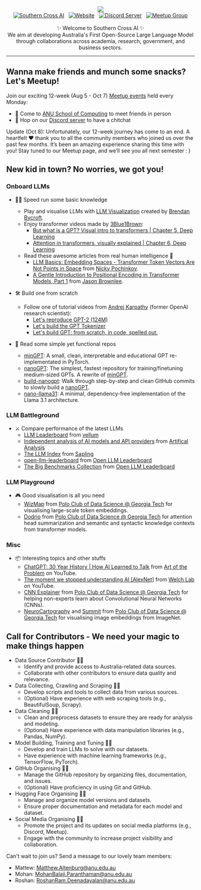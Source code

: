 <!-- title pic -->
<div align="center">
  <img src="https://github.com/southern-cross-ai/.github/blob/main/profile/pics/title_pic.png">
</div>
<!-- title pic -->

<!-- badges -->
<div align="center">
  <a href="https://southerncross.ai" alt="Southern Cross AI"> 
    <img alt="Southern Cross AI" src="https://img.shields.io/website?url=https%3A%2F%2Fsoutherncross.ai&up_message=Website&up_color=gray&style=flat&label=%E2%9C%B8%20Southern%20Cross%20AI&labelColor=purple&link=https%3A%2F%2Fsoutherncross.ai&color=gray"/></a>
  &nbsp;
  <a href="https://huggingface.co/SouthernCrossAI" alt="Hugging Face">
   <img alt="Website" src="https://img.shields.io/website?url=https%3A%2F%2Fhuggingface.co%2FSouthernCrossAI&up_message=Dataset&up_color=gray&style=flat&logo=huggingface&logoColor=white&label=Hugging%20Face&labelColor=yellow&color=gray"/></a>
  &nbsp;
  <a href="https://discord.gg/nvVkJShz6K" alt="Discord Server">
   <img alt="Discord Server" src="https://img.shields.io/discord/1211168857746833408?style=flat&logo=Discord&logoColor=white&label=Discord%20Server&labelColor=blue&color=gray"/></a> 
  &nbsp;
  <a href="https://www.meetup.com/nlp-aiwizardsofoz/" alt="Meetup Group">
   <img alt="Meetup Group" src="https://img.shields.io/website?url=https%3A%2F%2Fwww.meetup.com%2Fnlpaiwizardsofoz%2F&up_message=Event&up_color=gray&style=flat&logo=meetup&label=Meetup%20Group&labelColor=red&color=gray"/></a>
</div>
<!-- badges -->

<br>

<!-- bio -->
<div align="center">
  ✨ Welcome to Southern Cross AI ✨ <br>
  We aim at developing Australia's First Open-Source Large Language Model <br>
  through collaborations across academia, research, government, and business sectors.
</div>
<!-- bio -->

------

## Wanna make friends and munch some snacks? Let's Meetup!

Join our exciting 12-week (Aug 5 - Oct 7) [Meetup events](https://www.meetup.com/nlp-aiwizardsofoz/) held every Monday:
- 🏫 Come to [ANU School of Computing](https://comp.anu.edu.au) to meet friends in person
- 👾 Hop on our [Discord server](https://discord.com/invite/nvVkJShz6K) to have a chitchat

Update (Oct 8): Unfortunately, our 12-week journey has come to an end. A heartfelt ❤️ thank you to all the community members who joined us over the past few months. It’s been an amazing experience sharing this time with you! Stay tuned to our Meetup page, and we’ll see you all next semester : )


## New kid in town? No worries, we got you!

### Onboard LLMs
- 🏃‍♀️ Speed run some basic knowledge
  - Play and visualise LLMs with [LLM Visualization](https://bbycroft.net/llm) created by [Brendan Bycroft](https://bbycroft.net).
  - Enjoy transformer videos made by [3Blue1Brown](https://www.youtube.com/@3blue1brown):
    - [But what is a GPT? Visual intro to transformers | Chapter 5, Deep Learning](https://youtu.be/wjZofJX0v4M?si=po4M6fKWN9FfGRiP)
    - [Attention in transformers, visually explained | Chapter 6, Deep Learning](https://youtu.be/eMlx5fFNoYc?si=K7l4Ur39Shrpjc0u)
  - Read these awesome articles from real human intelligence 📜
    - [LLM Basics: Embedding Spaces - Transformer Token Vectors Are Not Points in Space](https://www.lesswrong.com/posts/pHPmMGEMYefk9jLeh/llm-basics-embedding-spaces-transformer-token-vectors-are) from [Nicky Pochinkov](https://nicky.pro/).
    - [A Gentle Introduction to Positional Encoding in Transformer Models, Part 1](https://machinelearningmastery.com/a-gentle-introduction-to-positional-encoding-in-transformer-models-part-1/) from [Jason Brownlee](https://machinelearningmastery.com/about/).
   
- 🛠️ Build one from scratch
  - Follow one of tutorial videos from [Andrej Karpathy](https://karpathy.ai) (former OpenAI research scientist):
    - [Let's reproduce GPT-2 (124M)](https://youtu.be/l8pRSuU81PU?si=kG4f73h7uLp9_qnf)
    - [Let's build the GPT Tokenizer](https://youtu.be/zduSFxRajkE?si=NiH9GXkjqrlsFYSw)
    - [Let's build GPT: from scratch, in code, spelled out.](https://youtu.be/kCc8FmEb1nY?si=6TLrOibEbIY9iorF)

- 📜 Read some simple yet functional repos
  - [minGPT](https://github.com/karpathy/minGPT): A small, clean, interpretable and educational GPT re-implementated in PyTorch.
  - [nanoGPT](https://github.com/karpathy/nanoGPT): The simplest, fastest repository for training/finetuning medium-sized GPTs. A rewrite of [minGPT](https://github.com/karpathy/minGPT).
  - [build-nanogpt](https://github.com/karpathy/build-nanogpt): Walk through step-by-step and clean GitHub commits to slowly build a [nanoGPT](https://github.com/karpathy/nanoGPT).
  - [nano-llama31](https://github.com/karpathy/nano-llama31): A minimal, dependency-free implementation of the Llama 3.1 architecture.

### LLM Battleground
- ⚔️ Compare performance of the latest LLMs
  - [LLM Leaderboard](https://www.vellum.ai/llm-leaderboard) from [vellum](https://www.vellum.ai)
  - [Independent analysis of AI models and API providers](https://artificialanalysis.ai) from [Artifical Analysis](https://artificialanalysis.ai) 
  - [The LLM Index](https://sapling.ai/llm/index) from [Sapling](https://sapling.ai)
  - [open-llm-leaderboard](https://huggingface.co/spaces/open-llm-leaderboard/open_llm_leaderboard) from [Open LLM Leaderboard](https://huggingface.co/open-llm-leaderboard)
  - [The Big Benchmarks Collection](https://huggingface.co/collections/open-llm-leaderboard/the-big-benchmarks-collection-64faca6335a7fc7d4ffe974a) from [Open LLM Leaderboard](https://huggingface.co/open-llm-leaderboard)

### LLM Playground
- 🎮 Good visualisation is all you need
  - [WizMap](https://poloclub.github.io/wizmap/) from [Polo Club of Data Science @ Georgia Tech](https://poloclub.github.io/) for visualising large-scale token embeddings.
  - [Dodrio](https://poloclub.github.io/dodrio/) from [Polo Club of Data Science @ Georgia Tech](https://poloclub.github.io/) for attention head summarization and semantic and syntactic knowledge contexts from transformer models.

### Misc
- 📦 Interesting topics and other stuffs
  - [ChatGPT: 30 Year History | How AI Learned to Talk](https://youtu.be/OFS90-FX6pg?si=5yf0OhqKnRaeO2js) from [Art of the Problem](https://www.youtube.com/@ArtOfTheProblem) on YouTube.
  - [The moment we stopped understanding AI [AlexNet]](https://youtu.be/UZDiGooFs54?si=g3HnvENUDFNW47NE) from [Welch Lab](https://www.youtube.com/@WelchLabsVideo) on YouTube.
  - [CNN Explainer](https://poloclub.github.io/cnn-explainer/) from [Polo Club of Data Science @ Georgia Tech](https://poloclub.github.io/) for helping non-experts learn about Convolutional Neural Networks (CNNs).
  - [NeuroCartography](https://poloclub.github.io/neuro-cartography/) and [Summit](https://fredhohman.com/summit/) from [Polo Club of Data Science @ Georgia Tech](https://poloclub.github.io/) for visualising image embeddings from ImageNet.

## Call for Contributors - We need your magic to make things happen

- Data Source Contributor 🕵️‍♀️
  - Identify and provide access to Australia-related data sources.
  - Collaborate with other contributors to ensure data quality and relevance.
- Data Collecting, Crawling and Scraping 👩‍🌾
  - Develop scripts and tools to collect data from various sources.
  - (Optional) Have experience with web scraping tools (e.g., BeautifulSoup, Scrapy).
- Data Cleaning 👩‍⚕️
  - Clean and preprocess datasets to ensure they are ready for analysis and modeling.
  - (Optional) Have experience with data manipulation libraries (e.g., Pandas, NumPy).
- Model Building, Training and Tuning 👩‍💻
  - Develop and train LLMs to solve with our datasets.
  - Have experience with machine learning frameworks (e.g., TensorFlow, PyTorch).
- GitHub Organising 👩‍🔧
  -	Manage the GitHub repository by organizing files, documentation, and issues.
  -	(Optional) Have proficiency in using Git and GitHub.
- Hugging Face Organising 👩‍🏭
  -	Manage and organize model versions and datasets.
  -	Ensure proper documentation and metadata for each model and dataset.
- Social Media Organising 👩‍💼
  -	Promote the project and its updates on social media platforms (e.g., Discord, Meetup).
  -	Engage with the community to increase project visibility and collaboration.

Can't wait to join us? Send a message to our lovely team members:
- Mattew: Matthew.Altenburg@anu.edu.au
- Mohan: MohanBalaji.Paranthaman@anu.edu.au
- Roshan: RoshanRam.Deenadayalan@anu.edu.au

<!--

**Here are some suggestions for the main project page** 👋

🌈 Contribution guidelines - how can the community get involved?
👩‍💻 Useful resources - where can the community find your docs? Is there anything else the community should know?
🧙 Remember, you can do mighty things with the power of [Markdown](https://docs.github.com/github/writing-on-github/getting-started-with-writing-and-formatting-on-github/basic-writing-and-formatting-syntax)

Welcome to the Southern Cross AI project's repository, aimed at developing Australia's pioneering and sovereign open-source LLM through collaborative efforts across academia, research, government, and business sectors.This repository hosts the website for documenting and facilitating the collaborative development of Australia's first LLM, serving as a central hub for information, updates, and community engagement.

## Getting Involved

**Development:** Enhance the site's functionality and user experience.

**Content:** Write documentation, tutorials, and blog posts about the project's progress.

**Feedback:** Offer suggestions and feedback on the website to ensure it effectively serves the project's needs and the community's expectations.

## How to Contribute and Submit a Pull Request

Follow these steps to contribute to the project and submit your changes through a pull request.

## Public Preview Branch URL

https://website-jxwq8hwf0-southern-cross-ai.vercel.app/

### Step 1: Set Up for Development

1. **Fork and Clone the Repository**: Clone the project to your local machine to get started.
   ```
   git clone https://github.com/Southern-Cross-AI/WebSite.git
   ```
2. **Install Dependencies**: Navigate to the project directory and install its dependencies.

   ```
   npm install
   ```

   Alternatively, use `yarn` or `pnpm` if you prefer.

3. **Start the Development Server**: Run the development server to see your changes in real time.
   ```
   npm run dev
   ```
   You can also use `yarn dev`, `pnpm dev`, or `bun dev` based on your setup.

### Step 2: Make Your Contribution

1. **Create a New Branch**: Create a new branch for your changes.
   ```
   git checkout -b your-branch-name
   ```
2. **Make Your Changes**: Implement the changes or improvements you're contributing.

3. **Commit Your Changes**: Commit your changes with a descriptive message.
   ```
   git add .
   git commit -m "Your descriptive commit message"
   ```

### Step 3: Submit Your Pull Request

1. **Push to Your Fork**: If it's your first contribution, make sure to fork the repository. Then, push your branch to your fork.
   ```
   git push origin your-branch-name
   ```
2. **Open a Pull Request (PR)**: Navigate to the original repository on GitHub. You should see a prompt to open a pull request with your changes. If not, go to the "Pull requests" tab, click "New pull request", then "compare across forks", and select your branch.

3. **Describe Your PR**: Provide a concise title and detailed description for your pull request. Explain the changes you've made and their impact.

4. **Submit the PR**: Submit your pull request. Await feedback or approval from the project maintainers.

---

**Important Links:**

- [Licence](LICENCE.md)
- [About Us](about.md)
- [Vision, Mission and Principles](vision-mission-principles.md)
- [Feedback or Suggestions](feedback.md)
- [Privacy Policy](privacy.md)
- [Terms of Use](terms.md)

-->

